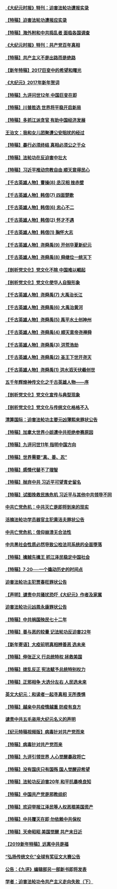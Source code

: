 #### [《大纪元时报》特刊：迫害法轮功遭报实录](../pages/nsc424/n9082916.md?t=03120304)
#### [【特稿】迫害法轮功遭报应实录](../pages/nsc424/n9055656.md?t=03120304)
#### [【特稿】海外附和中共捣乱者 面临各国调查](../pages/nsc424/n9047645.md?t=03120304)
#### [《大纪元时报》特刊：共产党百年真相](../pages/nsc424/n8879818.md?t=03120304)
#### [【特稿】共产主义不是出路而是绝路](../pages/nsc424/n8792816.md?t=03120304)
#### [【新年特稿】2017巨变中的希望和曙光](../pages/nsc424/n8655525.md?t=03120304)
#### [《大纪元》2017年新年贺词](../pages/nsc424/n8651727.md?t=03120304)
#### [【特稿】九评问世12年 中国巨变在即](../pages/nsc424/n8506053.md?t=03120304)
#### [【特稿】川普胜选 世界将平稳开启新局](../pages/nsc424/n8482166.md?t=03120304)
#### [【特稿】多抓江派贪官 有助中国经济发展](../pages/nsc424/n8454769.md?t=03120304)
#### [王治文：我和女儿团聚遭公安阻扰的经过](../pages/nsc424/n8186638.md?t=03120304)
#### [【特稿】暴行必须终结‭ ‬真相必须公之于众](../pages/nsc424/n8103572.md?t=03120304)
#### [【特稿】法轮功在反迫害中壮大](../pages/nsc424/n7915493.md?t=03120304)
#### [【特稿】习近平推动宗教自由 顺天意得民心](../pages/nsc424/n7782230.md?t=03120304)
#### [【千古英雄人物】曹操(8) 丞汉相 挫赤壁](../pages/nsc424/n7662490.md?t=03120304)
#### [【千古英雄人物】韩信(7) 四面楚歌](../pages/nsc424/n7552608.md?t=03120304)
#### [【千古英雄人物】韩信(6) 忠心不二](../pages/nsc424/n7552572.md?t=03120304)
#### [【千古英雄人物】韩信(2) 怀才不遇](../pages/nsc424/n7547691.md?t=03120304)
#### [【千古英雄人物】韩信(1) 胸怀大志](../pages/nsc424/n7544501.md?t=03120304)
#### [【千古英雄人物】尧舜禹(9) 开创华夏新纪元](../pages/nsc424/n7519873.md?t=03120304)
#### [【千古英雄人物】尧舜禹(8) 舜继位一统天下](../pages/nsc424/n7515411.md?t=03120304)
#### [【剖析党文化】党文化不除 中国难以崛起](../pages/nsc424/n7484466.md?t=03120304)
#### [【剖析党文化】党文化使华人自毁形象](../pages/nsc424/n7480414.md?t=03120304)
#### [【千古英雄人物】尧舜禹(7) 大禹治长江](../pages/nsc424/n7475820.md?t=03120304)
#### [【千古英雄人物】尧舜禹(6) 大禹治黄河](../pages/nsc424/n7475816.md?t=03120304)
#### [【千古英雄人物】尧舜禹(5) 禹平水土创神州](../pages/nsc424/n7475809.md?t=03120304)
#### [【千古英雄人物】尧舜禹(4) 顺天意帝尧禅舜](../pages/nsc424/n7471624.md?t=03120304)
#### [【千古英雄人物】尧舜禹(3) 洪荒浩劫](../pages/nsc424/n7471607.md?t=03120304)
#### [【千古英雄人物】尧舜禹(2) 圣王下世开尧天](../pages/nsc424/n7467643.md?t=03120304)
#### [【千古英雄人物】尧舜禹(1) 洪水滔天伏羲创世](../pages/nsc424/n7467618.md?t=03120304)
#### [五千年辉煌神传文化之千古英雄人物——序](../pages/nsc424/n7465898.md?t=03120304)
#### [【剖析党文化】党文化宣传与典型现象](../pages/nsc424/n4667282.md?t=03120304)
#### [【剖析党文化】党文化与传统文化格格不入](../pages/nsc424/n4665279.md?t=03120304)
#### [清算国际：迫害法轮功主要元凶薄熙来罪状公告](../pages/nsc424/n4621860.md?t=03120304)
#### [【特稿】加拿大世界小姐遭中共拒绝参赛原因](../pages/nsc424/n4585305.md?t=03120304)
#### [【特稿】九评问世11年 指明中国方向](../pages/nsc424/n4578971.md?t=03120304)
#### [【特稿】世界需要“真、善、忍”](../pages/nsc424/n4577812.md?t=03120304)
#### [【特稿】感情代替不了理智](../pages/nsc424/n4564327.md?t=03120304)
#### [【特稿】抛弃中共 习近平可望青史留名](../pages/nsc424/n4549169.md?t=03120304)
#### [【特稿】试图挽救民族危机 习近平与其他中共领导不同](../pages/nsc424/n4548555.md?t=03120304)
#### [中共亡党危机：中共灭亡是即将到来的现实](../pages/nsc424/n4547349.md?t=03120304)
#### [活摘法轮功学员器官主犯黄洁夫罪状公告](../pages/nsc424/n4547015.md?t=03120304)
#### [中共亡党危机：信仰崩溃无合法性](../pages/nsc424/n4545222.md?t=03120304)
#### [中共黑社会性质必然导致公检法司系统的全面堕落](../pages/nsc424/n4541854.md?t=03120304)
#### [【特稿】擒贼先擒王 抓江泽民稳定中国社会](../pages/nsc424/n4530296.md?t=03120304)
#### [【特稿】7‧20──一个撬动历史的时间点](../pages/nsc424/n4481700.md?t=03120304)
#### [迫害法轮功主犯贾春旺罪状公告](../pages/nsc424/n4455857.md?t=03120304)
#### [【声明】谴责中共骚扰恐吓《大纪元》作者及家属](../pages/nsc424/n4442933.md?t=03120304)
#### [迫害法轮功元凶周永康罪状公告](../pages/nsc424/n4234109.md?t=03120304)
#### [【特稿】中共祸国殃民七十二年](../pages/nsc424/n13272607.md?t=03120304)
#### [【特稿】善与恶的较量 记法轮功反迫害22年](../pages/nsc424/n13086597.md?t=03120304)
#### [【新年寄语】大疫前明真相辨善恶 选未来](../pages/nsc424/n12660855.md?t=03120304)
#### [【特稿】伸张正义 行总统特权 拯救美国](../pages/nsc424/n12616806.md?t=03120304)
#### [【特稿】拨乱反正 宪法赋予总统特别权力](../pages/nsc424/n12598306.md?t=03120304)
#### [【特稿】正邪相争 大选分左右 人民选未来](../pages/nsc424/n12545208.md?t=03120304)
#### [英文大纪元：和读者一起寻真相 无所畏惧](../pages/nsc424/n12542027.md?t=03120304)
#### [【特稿】越亲中共疫情越重 防疫有良方](../pages/nsc424/n12042989.md?t=03120304)
#### [谴责中共五毛盗用大纪元名义的声明](../pages/nsc424/n12014491.md?t=03120304)
#### [【纪元特稿视频版】病毒针对共产党而来](../pages/nsc424/n11977328.md?t=03120304)
#### [【特稿】病毒针对共产党而来](../pages/nsc424/n11928818.md?t=03120304)
#### [【特稿】九评引领世界 人心觉醒暴政将亡](../pages/nsc424/n11660496.md?t=03120304)
#### [【特稿】没有国庆只有国殇 国人觉醒迎希望](../pages/nsc424/n11549354.md?t=03120304)
#### [【特稿】法轮功反迫害20年 和平抗暴唤良知](../pages/nsc424/n11389135.md?t=03120304)
#### [【特稿】中国共产党是邪教组织](../pages/nsc424/n11355551.md?t=03120304)
#### [【特稿】欢迎举报江泽民等人权恶棍美国资产](../pages/nsc424/n11303040.md?t=03120304)
#### [【特稿】中共覆灭在即 勿依赖中共保权](../pages/nsc424/n11278510.md?t=03120304)
#### [【特稿】天命昭昭 美国觉醒 共产末日近](../pages/nsc424/n11150259.md?t=03120304)
#### [【2019新年特稿】远离中共是福](../pages/nsc424/n10942748.md?t=03120304)
#### [“弘扬传统文化”全球有奖征文大赛公告](../pages/nsc424/n10889849.md?t=03120304)
#### [公告：《九评》编辑部另一部新书即将发表](../pages/nsc424/n10405104.md?t=03120304)
#### [学者：迫害法轮功令共产主义走向失败（下）](../pages/nsc424/n10009951.md?t=03120304)
